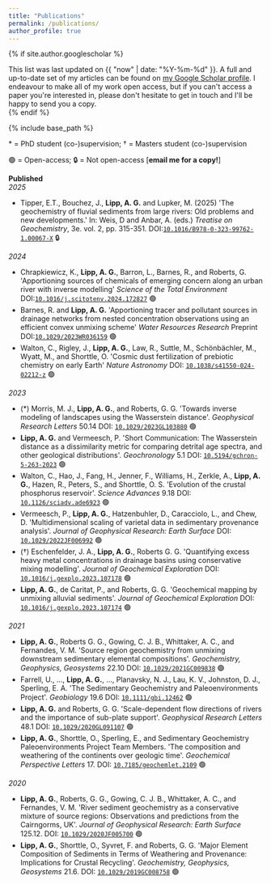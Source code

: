 ```yaml
---
title: "Publications"
permalink: /publications/
author_profile: true
---
```


{% if site.author.googlescholar %}
  <div class="wordwrap">This list was last updated on {{ "now" | date: "%Y-%m-%d" }}. A full and up-to-date set of my articles can be found on <a href="{{site.author.googlescholar}}">my Google Scholar profile</a>. I endeavour to make all of my work open access, but if you can't access a paper you're interested in, please don't hesitate to get in touch and I'll be happy to send you a copy.</div>
{% endif %}

{% include base_path %}


\* = PhD student (co-)supervision; † = Masters student (co-)supervision

🟢 = Open-access; 🔒 = Not open-access [**email me for a copy!**]

<!-- **Under Review**   -->


<!-- **Accepted**   -->

**Published**  
*2025*  

- Tipper, E.T., Bouchez, J., **Lipp, A. G.** and Lupker, M. (2025) 'The geochemistry of fluvial sediments from large rivers: Old problems and new developments.' In: Weis, D and Anbar, A. (eds.) *Treatise on Geochemistry*, 3e. vol. 2, pp. 315-351. DOI:[`10.1016/B978-0-323-99762-1.00067-X`](dx.doi.org/10.1016/B978-0-323-99762-1.00067-X)  🔒 

*2024*  

- Chrapkiewicz, K., **Lipp, A. G.**, Barron, L., Barnes, R., and Roberts, G. 'Apportioning sources of chemicals of emerging concern along an urban river with inverse modelling' *Science of the Total Environment*  DOI:[`10.1016/j.scitotenv.2024.172827`](https://doi.org/10.1016/j.scitotenv.2024.172827) 🟢  
- Barnes, R. and **Lipp, A. G.** 'Apportioning tracer and pollutant sources in drainage networks from nested concentration observations using an efficient convex unmixing scheme' *Water Resources Research* Preprint DOI:[`10.1029/2023WR036159`](https://doi.org/10.1029/2023WR036159) 🟢  
- Walton, C., Rigley, J., **Lipp, A. G.**, Law, R., Suttle, M., Schönbächler, M., Wyatt, M., and Shorttle, O. 'Cosmic dust fertilization of prebiotic chemistry on early Earth' *Nature Astronomy* DOI: [`10.1038/s41550-024-02212-z`](https://doi.org/10.1038/s41550-024-02212-z) 🟢

*2023*  
- (\*) Morris, M. J., **Lipp, A. G.**, and Roberts, G. G. 'Towards inverse modeling of landscapes using the Wasserstein distance'. *Geophysical Research Letters* 50.14 DOI: [`10.1029/2023GL103880`](https://doi.org/10.1029/2023GL103880) 🟢 
- **Lipp, A. G.** and Vermeesch, P. 'Short Communication: The Wasserstein distance as a dissimilarity metric for comparing detrital age spectra, and other geological distributions'. *Geochronology* 5.1 DOI: [`10.5194/gchron-5-263-2023`](https://doi.org/10.5194/gchron-5-263-2023) 🟢
- Walton, C., Hao, J., Fang, H., Jenner, F., Williams, H., Zerkle, A., **Lipp, A. G.**, Hazen, R., Peters, S., and Shorttle, O. S. 'Evolution of the crustal phosphorus reservoir'. *Science Advances* 9.18 DOI: [`10.1126/sciadv.ade6923`](https://doi.org/10.1126/sciadv.ade6923) 🟢  
- Vermeesch, P., **Lipp, A. G.**, Hatzenbuhler, D., Caracciolo, L., and Chew, D. 'Multidimensional scaling of varietal data in sedimentary provenance analysis'. *Journal of Geophysical Research: Earth Surface* DOI: [`10.1029/2022JF006992`](https://doi.org/10.1029/2022JF006992) 🟢 
- (†) Eschenfelder, J. A., **Lipp, A. G.**, Roberts G. G. 'Quantifying excess heavy metal concentrations in drainage basins using conservative mixing modelling'. *Journal of Geochemical Exploration* DOI: [`10.1016/j.gexplo.2023.107178`](https://doi.org/10.1016/j.gexplo.2023.107178) 🟢 
- **Lipp, A. G.**, de Caritat, P., and Roberts, G. G. 'Geochemical mapping by unmixing alluvial sediments'. *Journal of Geochemical Exploration* DOI: [`10.1016/j.gexplo.2023.107174`](https://doi.org/10.1016/j.gexplo.2023.107174) 🟢  

*2021*  
- **Lipp, A. G.**, Roberts G. G., Gowing, C. J. B., Whittaker, A. C., and Fernandes, V. M. 'Source region geochemistry from unmixing downstream sedimentary elemental compositions'. *Geochemistry, Geophysics, Geosystems* 22.10 DOI: [`10.1029/2021GC009838`](https://doi.org/10.1029/2021GC009838) 🟢 
- Farrell, U., ..., **Lipp, A. G.**, ..., Planavsky, N. J., Lau, K. V., Johnston, D. J., Sperling, E. A. 'The Sedimentary Geochemistry and Paleoenvironments Project'. *Geobiology* 19.6 DOI: [`10.1111/gbi.12462`](https://doi.org/10.1111/gbi.12462) 🟢 
- **Lipp, A. G.** and Roberts, G. G. 'Scale-dependent flow directions of rivers and the importance of sub-plate support'. *Geophysical Research Letters* 48.1 DOI: [`10.1029/2020GL091107`](https://doi.org/10.1029/2020GL091107) 🟢  
- **Lipp, A. G.**, Shorttle, O., Sperling, E., and Sedimentary Geochemistry Paleoenvironments Project Team Members. 'The composition and weathering of the continents over geologic time'. *Geochemical Perspective Letters* 17. DOI: [`10.7185/geochemlet.2109`](https://doi.org/10.7185/geochemlet.2109) 🟢  

*2020*
- **Lipp, A. G.**, Roberts, G. G., Gowing, C. J. B., Whittaker, A. C., and Fernandes, V. M. 'River sediment geochemistry as a conservative mixture of source regions: Observations and predictions from the Cairngorms, UK'. *Journal of Geophysical Research: Earth Surface* 125.12. DOI: [`10.1029/2020JF005700`](https://doi.org/10.1029/2020JF005700) 🟢
- **Lipp, A. G.**, Shorttle, O., Syvret, F. and Roberts, G. G. 'Major Element Composition of Sediments in Terms of Weathering and Provenance: Implications for Crustal Recycling'. *Geochemistry, Geophysics, Geosystems* 21.6. DOI: [`10.1029/2019GC008758`](https://doi.org/10.1029/2019GC008758) 🟢

